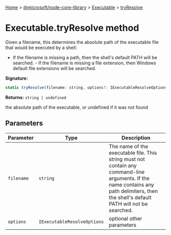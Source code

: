 [Home](./index) &gt; [@microsoft/node-core-library](./node-core-library.md) &gt; [Executable](./node-core-library.executable.md) &gt; [tryResolve](./node-core-library.executable.tryresolve.md)

# Executable.tryResolve method

Given a filename, this determines the absolute path of the executable file that would be executed by a shell:

- If the filename is missing a path, then the shell's default PATH will be searched. - If the filename is missing a file extension, then Windows default file extensions will be searched.

**Signature:**
```javascript
static tryResolve(filename: string, options?: IExecutableResolveOptions): string | undefined;
```
**Returns:** `string | undefined`

the absolute path of the executable, or undefined if it was not found

## Parameters

|  Parameter | Type | Description |
|  --- | --- | --- |
|  `filename` | `string` | The name of the executable file. This string must not contain any command-line arguments. If the name contains any path delimiters, then the shell's default PATH will not be searched. |
|  `options` | `IExecutableResolveOptions` | optional other parameters |

